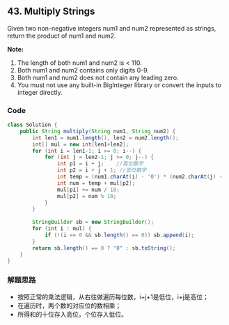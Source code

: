 ## 43. Multiply Strings

Given two non-negative integers num1 and num2 represented as strings, return the product of num1 and num2.

**Note:**

1. The length of both num1 and num2 is < 110.
2. Both num1 and num2 contains only digits 0-9.
3. Both num1 and num2 does not contain any leading zero.
4. You must not use any built-in BigInteger library or convert the inputs to integer directly.

### Code

```java
class Solution {
    public String multiply(String num1, String num2) {
        int len1 = num1.length(), len2 = num2.length();
        int[] mul = new int[len1+len2];
        for (int i = len1-1; i >= 0; i--) {
            for (int j = len2-1; j >= 0; j--) {
                int p1 = i + j;    //高位数字
                int p2 = i + j + 1; //低位数字
                int temp = (num1.charAt(i) - '0') * (num2.charAt(j) - '0');
                int num = temp + mul[p2];
                mul[p1] += num / 10;  
                mul[p2] = num % 10;
            }
        }
        
        StringBuilder sb = new StringBuilder();
        for (int i : mul) {
            if (!(i == 0 && sb.length() == 0)) sb.append(i);
        }
        return sb.length() == 0 ? "0" : sb.toString();
    }
}
```

### 解题思路

* 按照正常的乘法逻辑，从右往做遍历每位数，i+j+1是低位，i+j是高位；
* 在遍历时，两个数的对应位的数相乘；
* 所得和的十位存入高位，个位存入低位。